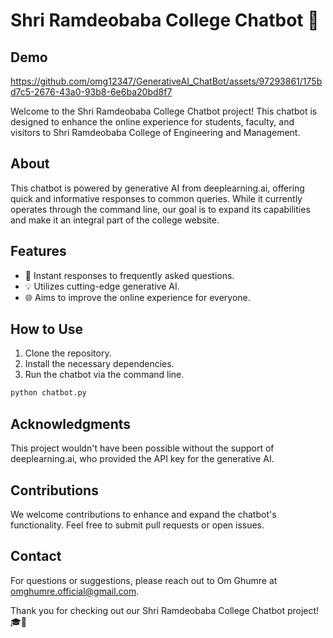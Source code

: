 # Shri Ramdeobaba College Chatbot 🤖

## Demo 


https://github.com/omg12347/GenerativeAI_ChatBot/assets/97293861/175bd7c5-2676-43a0-93b8-6e6ba20bd8f7



Welcome to the Shri Ramdeobaba College Chatbot project! This chatbot is designed to enhance the online experience for students, faculty, and visitors to Shri Ramdeobaba College of Engineering and Management.

## About
This chatbot is powered by generative AI from deeplearning.ai, offering quick and informative responses to common queries. While it currently operates through the command line, our goal is to expand its capabilities and make it an integral part of the college website.

## Features
- 🚀 Instant responses to frequently asked questions.
- 💡 Utilizes cutting-edge generative AI.
- 🌐 Aims to improve the online experience for everyone.

## How to Use
1. Clone the repository.
2. Install the necessary dependencies.
3. Run the chatbot via the command line.

```bash
python chatbot.py
```

## Acknowledgments
This project wouldn't have been possible without the support of deeplearning.ai, who provided the API key for the generative AI.

## Contributions
We welcome contributions to enhance and expand the chatbot's functionality. Feel free to submit pull requests or open issues.

## Contact
For questions or suggestions, please reach out to Om Ghumre at omghumre.official@gmail.com.

Thank you for checking out our Shri Ramdeobaba College Chatbot project! 🎓💬
